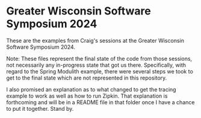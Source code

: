 Greater Wisconsin Software Symposium 2024
===
These are the examples from Craig's sessions at the Greater Wisconsin
Software Symposium 2024.

Note: These files represent the final state of the code from those sessions,
not necessarily any in-progress state that got us there. Specifically,
with regard to the Spring Modulith example, there were several steps we
took to get to the final state which are not represented in this repository.


I also promised an explanation as to what changed to get the tracing example
to work as well as how to run Zipkin. That explanation is forthcoming and
will be in a README file in that folder once I have a chance to put it
together. Stand by.
